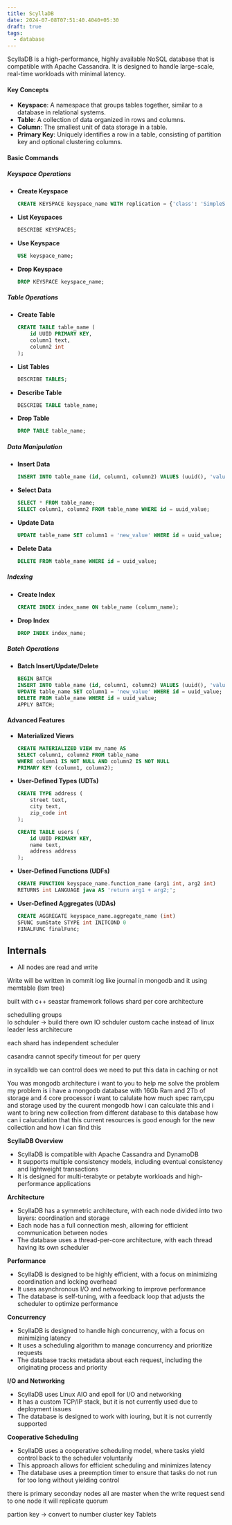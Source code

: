 ```yaml
---
title: ScyllaDB
date: 2024-07-08T07:51:40.4040+05:30
draft: true
tags:
  - database
---
```



ScyllaDB is a high-performance, highly available NoSQL database that is compatible with Apache Cassandra. It is designed to handle large-scale, real-time workloads with minimal latency.

#### **Key Concepts**

- **Keyspace**: A namespace that groups tables together, similar to a database in relational systems.
- **Table**: A collection of data organized in rows and columns.
- **Column**: The smallest unit of data storage in a table.
- **Primary Key**: Uniquely identifies a row in a table, consisting of partition key and optional clustering columns.

#### **Basic Commands**

##### **Keyspace Operations**

- **Create Keyspace**
  ```sql
  CREATE KEYSPACE keyspace_name WITH replication = {'class': 'SimpleStrategy', 'replication_factor': 3};
  ```

- **List Keyspaces**
  ```sql
  DESCRIBE KEYSPACES;
  ```

- **Use Keyspace**
  ```sql
  USE keyspace_name;
  ```

- **Drop Keyspace**
  ```sql
  DROP KEYSPACE keyspace_name;
  ```

##### **Table Operations**

- **Create Table**
  ```sql
  CREATE TABLE table_name (
      id UUID PRIMARY KEY,
      column1 text,
      column2 int
  );
  ```

- **List Tables**
  ```sql
  DESCRIBE TABLES;
  ```

- **Describe Table**
  ```sql
  DESCRIBE TABLE table_name;
  ```

- **Drop Table**
  ```sql
  DROP TABLE table_name;
  ```

##### **Data Manipulation**

- **Insert Data**
  ```sql
  INSERT INTO table_name (id, column1, column2) VALUES (uuid(), 'value1', 123);
  ```

- **Select Data**
  ```sql
  SELECT * FROM table_name;
  SELECT column1, column2 FROM table_name WHERE id = uuid_value;
  ```

- **Update Data**
  ```sql
  UPDATE table_name SET column1 = 'new_value' WHERE id = uuid_value;
  ```

- **Delete Data**
  ```sql
  DELETE FROM table_name WHERE id = uuid_value;
  ```

##### **Indexing**

- **Create Index**
  ```sql
  CREATE INDEX index_name ON table_name (column_name);
  ```

- **Drop Index**
  ```sql
  DROP INDEX index_name;
  ```

##### **Batch Operations**

- **Batch Insert/Update/Delete**
  ```sql
  BEGIN BATCH
  INSERT INTO table_name (id, column1, column2) VALUES (uuid(), 'value1', 123);
  UPDATE table_name SET column1 = 'new_value' WHERE id = uuid_value;
  DELETE FROM table_name WHERE id = uuid_value;
  APPLY BATCH;
  ```

#### **Advanced Features**

- **Materialized Views**
  ```sql
  CREATE MATERIALIZED VIEW mv_name AS
  SELECT column1, column2 FROM table_name
  WHERE column1 IS NOT NULL AND column2 IS NOT NULL
  PRIMARY KEY (column1, column2);
  ```

- **User-Defined Types (UDTs)**
  ```sql
  CREATE TYPE address (
      street text,
      city text,
      zip_code int
  );

  CREATE TABLE users (
      id UUID PRIMARY KEY,
      name text,
      address address
  );
  ```

- **User-Defined Functions (UDFs)**
  ```sql
  CREATE FUNCTION keyspace_name.function_name (arg1 int, arg2 int)
  RETURNS int LANGUAGE java AS 'return arg1 + arg2;';
  ```

- **User-Defined Aggregates (UDAs)**
  ```sql
  CREATE AGGREGATE keyspace_name.aggregate_name (int)
  SFUNC sumState STYPE int INITCOND 0
  FINALFUNC finalFunc;
  ```



## Internals
- All nodes are read and write 


Write will be written in commit log like journal in mongodb and it using memtable (lsm tree)


built with c++ seastar framework follows shard per core architecture

schedulling groups  
Io schduler -> build there own IO  schduler
custom cache instead of linux
leader less architecure

each shard has independent scheduler 

casandra cannot specify timeout for per query

in sycalldb we can control does we need to put this data in caching or not




You was mongodb architecture i want to you to help me solve the problem my problem is i have a mongodb database with 16Gb Ram and 2Tb of storage and 4 core processor i want to calulate how much spec ram,cpu and storage used by the cuurent mongodb how i can calculate this and i want to bring new collection from different database to this database how can i caluculation that this current resources is good enough for the new collection and how i can find this


**ScyllaDB Overview**

- ScyllaDB is compatible with Apache Cassandra and DynamoDB
- It supports multiple consistency models, including eventual consistency and lightweight transactions
- It is designed for multi-terabyte or petabyte workloads and high-performance applications

**Architecture**

- ScyllaDB has a symmetric architecture, with each node divided into two layers: coordination and storage
- Each node has a full connection mesh, allowing for efficient communication between nodes
- The database uses a thread-per-core architecture, with each thread having its own scheduler

**Performance**

- ScyllaDB is designed to be highly efficient, with a focus on minimizing coordination and locking overhead
- It uses asynchronous I/O and networking to improve performance
- The database is self-tuning, with a feedback loop that adjusts the scheduler to optimize performance

**Concurrency**

- ScyllaDB is designed to handle high concurrency, with a focus on minimizing latency
- It uses a scheduling algorithm to manage concurrency and prioritize requests
- The database tracks metadata about each request, including the originating process and priority

**I/O and Networking**

- ScyllaDB uses Linux AIO and epoll for I/O and networking
- It has a custom TCP/IP stack, but it is not currently used due to deployment issues
- The database is designed to work with iouring, but it is not currently supported

**Cooperative Scheduling**

- ScyllaDB uses a cooperative scheduling model, where tasks yield control back to the scheduler voluntarily
- This approach allows for efficient scheduling and minimizes latency
- The database uses a preemption timer to ensure that tasks do not run for too long without yielding control



there is primary seconday nodes all are master when the write request send to one node it will replicate quorum 

partion key -> convert to number
cluster key
Tablets